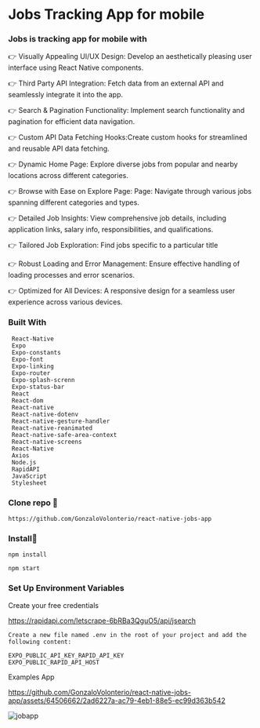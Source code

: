 # Jobs Tracking App for mobile

### Jobs is tracking app for mobile with

👉 Visually Appealing UI/UX Design: Develop an aesthetically pleasing user interface using React Native components.

👉 Third Party API Integration: Fetch data from an external API and seamlessly integrate it into the app.

👉 Search & Pagination Functionality: Implement search functionality and pagination for efficient data navigation.

👉 Custom API Data Fetching Hooks:Create custom hooks for streamlined and reusable API data fetching.

👉 Dynamic Home Page: Explore diverse jobs from popular and nearby locations across different categories.

👉 Browse with Ease on Explore Page: Page: Navigate through various jobs spanning different categories and types.

👉 Detailed Job Insights: View comprehensive job details, including application links, salary info, responsibilities, and qualifications.

👉 Tailored Job Exploration: Find jobs specific to a particular title

👉 Robust Loading and Error Management: Ensure effective handling of loading processes and error scenarios.

👉 Optimized for All Devices: A responsive design for a seamless user experience across various devices.

### Built With

```
 React-Native
 Expo
 Expo-constants
 Expo-font
 Expo-linking
 Expo-router
 Expo-splash-screnn
 Expo-status-bar
 React
 React-dom
 React-native
 React-native-dotenv
 React-native-gesture-handler
 React-native-reanimated
 React-native-safe-area-context
 React-native-screens
 React-Native
 Axios
 Node.js
 RapidAPI
 JavaScript 
 Stylesheet
```

### Clone repo 🔧

```
https://github.com/GonzaloVolonterio/react-native-jobs-app

```
### Install🔧

```
npm install

npm start
```

 ### Set Up Environment Variables

Create your free credentials

 https://rapidapi.com/letscrape-6bRBa3QguO5/api/jsearch 

```
Create a new file named .env in the root of your project and add the following content:

EXPO_PUBLIC_API_KEY_RAPID_API_KEY
EXPO_PUBLIC_RAPID_API_HOST

```

Examples App

https://github.com/GonzaloVolonterio/react-native-jobs-app/assets/64506662/2ad6227a-ac79-4eb1-88e5-ec99d363b542

![jobapp](https://github.com/GonzaloVolonterio/react-native-jobs-app/assets/64506662/3a2e1a58-215d-49f4-80d9-48b5606dc4b9)



